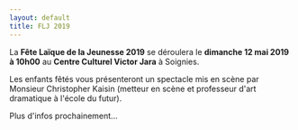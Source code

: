 ```yaml
---
layout: default
title: FLJ 2019
---
```


La **Fête Laïque de la Jeunesse 2019** se déroulera le **dimanche 12 mai 2019 à 10h00** au **Centre Culturel Victor Jara** à Soignies.

Les enfants fêtés vous présenteront un spectacle mis en scène par Monsieur Christopher Kaisin (metteur en scène et professeur d'art dramatique à l'école du futur).

Plus d'infos prochainement...
